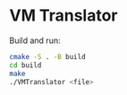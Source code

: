 # VM Translator

Build and run:
```bash
cmake -S . -B build
cd build
make
./VMTranslator <file>
```
